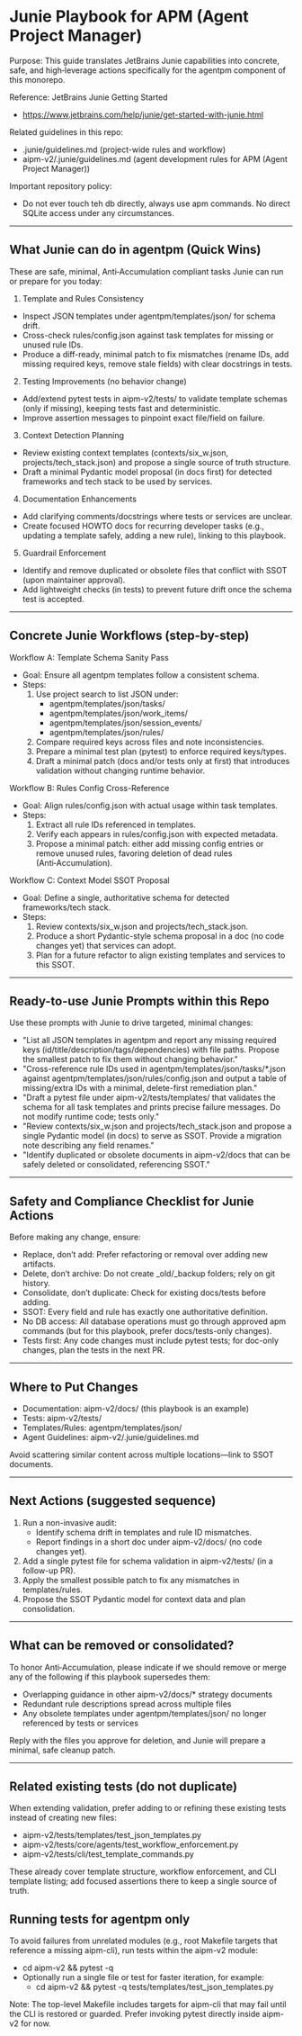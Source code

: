 # Junie Playbook for APM (Agent Project Manager)

Purpose: This guide translates JetBrains Junie capabilities into concrete, safe, and high‑leverage actions specifically for the agentpm component of this monorepo.

Reference: JetBrains Junie Getting Started
- https://www.jetbrains.com/help/junie/get-started-with-junie.html

Related guidelines in this repo:
- .junie/guidelines.md (project-wide rules and workflow)
- aipm-v2/.junie/guidelines.md (agent development rules for APM (Agent Project Manager))

Important repository policy:
- Do not ever touch teh db directly, always use apm commands. No direct SQLite access under any circumstances.

---

## What Junie can do in agentpm (Quick Wins)

These are safe, minimal, Anti‑Accumulation compliant tasks Junie can run or prepare for you today:

1) Template and Rules Consistency
- Inspect JSON templates under agentpm/templates/json/ for schema drift.
- Cross-check rules/config.json against task templates for missing or unused rule IDs.
- Produce a diff-ready, minimal patch to fix mismatches (rename IDs, add missing required keys, remove stale fields) with clear docstrings in tests.

2) Testing Improvements (no behavior change)
- Add/extend pytest tests in aipm-v2/tests/ to validate template schemas (only if missing), keeping tests fast and deterministic.
- Improve assertion messages to pinpoint exact file/field on failure.

3) Context Detection Planning
- Review existing context templates (contexts/six_w.json, projects/tech_stack.json) and propose a single source of truth structure.
- Draft a minimal Pydantic model proposal (in docs first) for detected frameworks and tech stack to be used by services.

4) Documentation Enhancements
- Add clarifying comments/docstrings where tests or services are unclear.
- Create focused HOWTO docs for recurring developer tasks (e.g., updating a template safely, adding a new rule), linking to this playbook.

5) Guardrail Enforcement
- Identify and remove duplicated or obsolete files that conflict with SSOT (upon maintainer approval).
- Add lightweight checks (in tests) to prevent future drift once the schema test is accepted.

---

## Concrete Junie Workflows (step-by-step)

Workflow A: Template Schema Sanity Pass
- Goal: Ensure all agentpm templates follow a consistent schema.
- Steps:
  1. Use project search to list JSON under:
     - agentpm/templates/json/tasks/
     - agentpm/templates/json/work_items/
     - agentpm/templates/json/session_events/
     - agentpm/templates/json/rules/
  2. Compare required keys across files and note inconsistencies.
  3. Prepare a minimal test plan (pytest) to enforce required keys/types.
  4. Draft a minimal patch (docs and/or tests only at first) that introduces validation without changing runtime behavior.

Workflow B: Rules Config Cross-Reference
- Goal: Align rules/config.json with actual usage within task templates.
- Steps:
  1. Extract all rule IDs referenced in templates.
  2. Verify each appears in rules/config.json with expected metadata.
  3. Propose a minimal patch: either add missing config entries or remove unused rules, favoring deletion of dead rules (Anti‑Accumulation).

Workflow C: Context Model SSOT Proposal
- Goal: Define a single, authoritative schema for detected frameworks/tech stack.
- Steps:
  1. Review contexts/six_w.json and projects/tech_stack.json.
  2. Produce a short Pydantic-style schema proposal in a doc (no code changes yet) that services can adopt.
  3. Plan for a future refactor to align existing templates and services to this SSOT.

---

## Ready-to-use Junie Prompts within this Repo

Use these prompts with Junie to drive targeted, minimal changes:

- "List all JSON templates in agentpm and report any missing required keys (id/title/description/tags/dependencies) with file paths. Propose the smallest patch to fix them without changing behavior."
- "Cross-reference rule IDs used in agentpm/templates/json/tasks/*.json against agentpm/templates/json/rules/config.json and output a table of missing/extra IDs with a minimal, delete-first remediation plan."
- "Draft a pytest file under aipm-v2/tests/templates/ that validates the schema for all task templates and prints precise failure messages. Do not modify runtime code; tests only."
- "Review contexts/six_w.json and projects/tech_stack.json and propose a single Pydantic model (in docs) to serve as SSOT. Provide a migration note describing any field renames."
- "Identify duplicated or obsolete documents in aipm-v2/docs that can be safely deleted or consolidated, referencing SSOT." 

---

## Safety and Compliance Checklist for Junie Actions

Before making any change, ensure:
- Replace, don’t add: Prefer refactoring or removal over adding new artifacts.
- Delete, don’t archive: Do not create _old/_backup folders; rely on git history.
- Consolidate, don’t duplicate: Check for existing docs/tests before adding.
- SSOT: Every field and rule has exactly one authoritative definition.
- No DB access: All database operations must go through approved apm commands (but for this playbook, prefer docs/tests-only changes).
- Tests first: Any code changes must include pytest tests; for doc-only changes, plan the tests in the next PR.

---

## Where to Put Changes

- Documentation: aipm-v2/docs/ (this playbook is an example)
- Tests: aipm-v2/tests/
- Templates/Rules: agentpm/templates/json/
- Agent Guidelines: aipm-v2/.junie/guidelines.md

Avoid scattering similar content across multiple locations—link to SSOT documents.

---

## Next Actions (suggested sequence)

1) Run a non-invasive audit:
   - Identify schema drift in templates and rule ID mismatches.
   - Report findings in a short doc under aipm-v2/docs/ (no code changes yet).
2) Add a single pytest file for schema validation in aipm-v2/tests/ (in a follow-up PR).
3) Apply the smallest possible patch to fix any mismatches in templates/rules.
4) Propose the SSOT Pydantic model for context data and plan consolidation.

---

## What can be removed or consolidated?

To honor Anti‑Accumulation, please indicate if we should remove or merge any of the following if this playbook supersedes them:
- Overlapping guidance in other aipm-v2/docs/* strategy documents
- Redundant rule descriptions spread across multiple files
- Any obsolete templates under agentpm/templates/json/ no longer referenced by tests or services

Reply with the files you approve for deletion, and Junie will prepare a minimal, safe cleanup patch.


---

## Related existing tests (do not duplicate)

When extending validation, prefer adding to or refining these existing tests instead of creating new files:
- aipm-v2/tests/templates/test_json_templates.py
- aipm-v2/tests/core/agents/test_workflow_enforcement.py
- aipm-v2/tests/cli/test_template_commands.py

These already cover template structure, workflow enforcement, and CLI template listing; add focused assertions there to keep a single source of truth.

## Running tests for agentpm only

To avoid failures from unrelated modules (e.g., root Makefile targets that reference a missing aipm-cli), run tests within the aipm-v2 module:
- cd aipm-v2 && pytest -q
- Optionally run a single file or test for faster iteration, for example:
  - cd aipm-v2 && pytest -q tests/templates/test_json_templates.py

Note: The top-level Makefile includes targets for aipm-cli that may fail until the CLI is restored or guarded. Prefer invoking pytest directly inside aipm-v2 for now.
